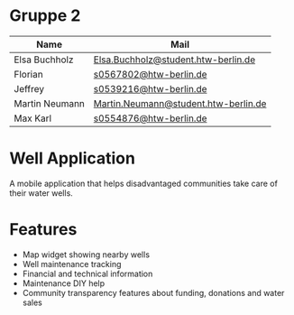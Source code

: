 # Gruppe 2

| Name               | Mail                                 |
|--------------------|--------------------------------------|
| Elsa Buchholz      | Elsa.Buchholz@student.htw-berlin.de  |
| Florian            | s0567802@htw-berlin.de               |
| Jeffrey            | s0539216@htw-berlin.de               |
| Martin Neumann     | Martin.Neumann@student.htw-berlin.de |
| Max Karl           | s0554876@htw-berlin.de               |

# Well Application

A mobile application that helps disadvantaged communities take care of their water wells.

# Features

* Map widget showing nearby wells
* Well maintenance tracking
* Financial and technical information
* Maintenance DIY help
* Community transparency features about funding, donations and water sales

